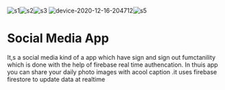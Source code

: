 ![s1](https://user-images.githubusercontent.com/68162762/102367853-3b986780-3fe0-11eb-803e-d36d037fa917.png)![s2](https://user-images.githubusercontent.com/68162762/102367873-418e4880-3fe0-11eb-80a1-5008d2452fb2.png)![s3](https://user-images.githubusercontent.com/68162762/102367887-44893900-3fe0-11eb-81c5-40444951cfeb.png)
![device-2020-12-16-204712](https://user-images.githubusercontent.com/68162762/102367930-51a62800-3fe0-11eb-9388-01341e3d5ce4.png)![s5](https://user-images.githubusercontent.com/68162762/102367950-5539af00-3fe0-11eb-8548-b28f2e8ada39.png)
<h1>Social Media App</H1>
It,s a social media kind of a app which have sign and sign out fumctanility which is done with the help of firebase real time authencation.
In thuis app you can share your daily photo images with acool caption .it uses firebase firestore to update data at realtime


